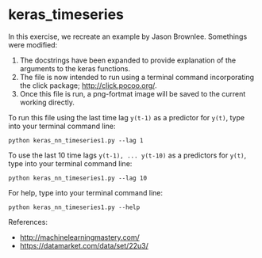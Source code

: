 # keras_timeseries

In this exercise, we recreate an example by Jason Brownlee. Somethings were modified:

1. The docstrings have been expanded to provide explanation of the arguments to the keras functions.
2. The file is now intended to run using a terminal command incorporating the click package; http://click.pocoo.org/.
3. Once this file is run, a png-fortmat image will be saved to the current working directly.


To run this file using the last time lag `y(t-1)` as a predictor for `y(t)`, type into your terminal command line:
```
python keras_nn_timeseries1.py --lag 1
```

To use the last 10 time lags `y(t-1), ... y(t-10)` as a predictors for `y(t)`, type into your terminal command line:
```
python keras_nn_timeseries1.py --lag 10
```

For help, type into your terminal command line:
```
python keras_nn_timeseries1.py --help
```


References:
* http://machinelearningmastery.com/ 
* https://datamarket.com/data/set/22u3/
